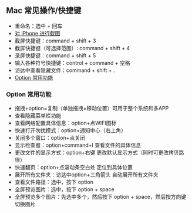 ## Mac 常见操作/快捷键

- 重命名：选中 + 回车
- [对 iPhone 进行截图](./screenshot_iphone.md)
- 截屏快捷键：command + shift + 3
- 截屏快捷键（可选择范围）: command + shift + 4
- 录屏快捷键：command + shift + 5
- 输入各种符号快捷键：control + command + 空格
- 访达中查看隐藏文件：command + shift + .
- [Option 常用功能](#option-常用功能)


### Option 常用功能

- 拖拽+option=复制（单独拖拽=移动位置）可用于整个系统和多APP
- 查看隐藏菜单栏功能
- 查看网络配置具体信息：option+点WIFI图标
- 快速打开勿扰模式：option+通知中心（右上角）
- 关闭多个窗口：option+点关闭
- 显示检查器：option+command+I 查看文件的具体信息
- 更改文件的显示方式：option+右键 更改默认显示方式（同时可更改拷贝路径）
- 快速翻页：option+点滚动条空白处 定位到具体位置
- 展开所有文件夹：访达中option+三角箭头 自动展开所有文件夹
- 查看文件路径：选中，按下 option 
- 全屏预览图片：选中，按下 option + space
- 全屏预览多个图片：先选中多个，然后按下 option + space，然后按方向键切换图片

